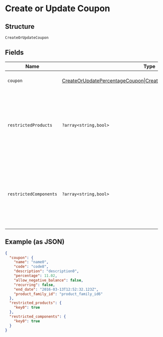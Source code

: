 
# Create or Update Coupon

## Structure

`CreateOrUpdateCoupon`

## Fields

| Name | Type | Tags | Description | Getter | Setter |
|  --- | --- | --- | --- | --- | --- |
| `coupon` | [CreateOrUpdatePercentageCoupon](../../doc/models/create-or-update-percentage-coupon.md)\|[CreateOrUpdateFlatAmountCoupon](../../doc/models/create-or-update-flat-amount-coupon.md)\|null | Optional | This is a container for one-of cases. | getCoupon(): | setCoupon( coupon): void |
| `restrictedProducts` | `?array<string,bool>` | Optional | An object where the keys are product_ids and the values are booleans indicating if the coupon should be applicable to the product | getRestrictedProducts(): ?array | setRestrictedProducts(?array restrictedProducts): void |
| `restrictedComponents` | `?array<string,bool>` | Optional | An object where the keys are component_ids and the values are booleans indicating if the coupon should be applicable to the component | getRestrictedComponents(): ?array | setRestrictedComponents(?array restrictedComponents): void |

## Example (as JSON)

```json
{
  "coupon": {
    "name": "name0",
    "code": "code8",
    "description": "description0",
    "percentage": 11.02,
    "allow_negative_balance": false,
    "recurring": false,
    "end_date": "2016-03-13T12:52:32.123Z",
    "product_family_id": "product_family_id6"
  },
  "restricted_products": {
    "key0": true
  },
  "restricted_components": {
    "key0": true
  }
}
```

